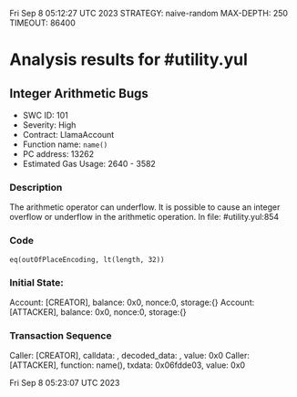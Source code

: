 Fri Sep  8 05:12:27 UTC 2023
STRATEGY: naive-random
MAX-DEPTH: 250
TIMEOUT: 86400
# Analysis results for #utility.yul

## Integer Arithmetic Bugs
- SWC ID: 101
- Severity: High
- Contract: LlamaAccount
- Function name: `name()`
- PC address: 13262
- Estimated Gas Usage: 2640 - 3582

### Description

The arithmetic operator can underflow.
It is possible to cause an integer overflow or underflow in the arithmetic operation.
In file: #utility.yul:854

### Code

```
eq(outOfPlaceEncoding, lt(length, 32))
```

### Initial State:

Account: [CREATOR], balance: 0x0, nonce:0, storage:{}
Account: [ATTACKER], balance: 0x0, nonce:0, storage:{}

### Transaction Sequence

Caller: [CREATOR], calldata: , decoded_data: , value: 0x0
Caller: [ATTACKER], function: name(), txdata: 0x06fdde03, value: 0x0


Fri Sep  8 05:23:07 UTC 2023
